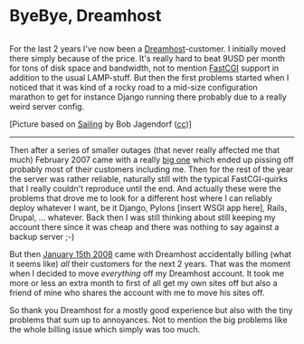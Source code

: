 # ByeBye, Dreamhost

<img src="{uploads}/byebyedreamhost.jpg" alt="" />

For the last 2 years I've now been a [Dreamhost](http://dreamhost.com)-customer. I initially moved there simply because of the price. It's really hard to beat 9USD per month for tons of disk space and bandwidth, not to mention [FastCGI](http://www.fastcgi.com/) support in addition to the usual LAMP-stuff. But then the first problems started when I noticed that it was kind of a rocky road to a mid-size configuration marathon to get for instance Django running there probably due to a really weird server config.

[Picture based on [Sailing](http://www.flickr.com/photos/bobjagendorf/2162789780/) by Bob Jagendorf ([cc](http://creativecommons.org/licenses/by/2.0/deed.en))]

-------------------------------

Then after a series of smaller outages (that never really affected me that much) February 2007 came with a really [big one](http://blog.dreamhost.com/2007/02/28/super-lame-apology/) which ended up pissing off probably most of their customers including me. Then for the rest of the year the server was rather reliable, naturally still with the typical FastCGI-quirks that I really couldn't reproduce until the end. And actually these were the problems that drove me to look for a different host where I can reliably deploy whatever I want, be it Django, Pylons [insert WSGI app here], Rails, Drupal, ... whatever. Back then I was still thinking about still keeping my account there since it was cheap and there was nothing to say against a backup server ;-)

But then [January 15th 2008](http://www.dreamhoststatus.com/2008/01/15/billing-issues/) came with Dreamhost accidentally billing (what it seems like) *all* their customers for the next 2 years. That was the moment when I decided to move *everything* off my Dreamhost account. It took me more or less an extra month to first of all get my own sites off but also a friend of mine who shares the account with me to move his sites off. 

So thank you Dreamhost for a mostly good experience but also with the tiny problems that sum up to annoyances. Not to mention the big problems like the whole billing issue which simply was too much.
